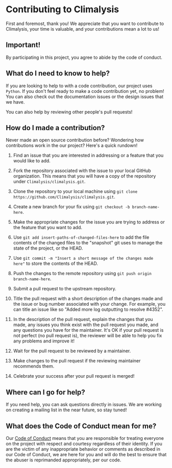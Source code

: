 # Contributing to Climalysis

First and foremost, thank you! We appreciate that you want to contribute to Climalysis, your time is valuable, and your contributions mean a lot to us!

## Important!

By participating in this project, you agree to abide by the code of conduct.

## What do I need to know to help?

If you are looking to help to with a code contribution, our project uses ```Python```. If you don't feel ready to make a code contribution yet, no problem! You can also check out the documentation issues or the design issues that we have.

You can also help by reviewing other people's pull requests!

## How do I made a contribution?

Never made an open source contribution before? Wondering how contributions work in the our project? Here's a quick rundown!

1. Find an issue that you are interested in addressing or a feature that you would like to add.

2. Fork the repository associated with the issue to your local GitHub organization. This means that you will have a copy of the repository under `Climalysis/climalysis.git`.

3. Clone the repository to your local machine using `git clone https://github.com/Climalysis/climalysis.git`.

4. Create a new branch for your fix using `git checkout -b branch-name-here`.

5. Make the appropriate changes for the issue you are trying to address or the feature that you want to add.

6. Use `git add insert-paths-of-changed-files-here` to add the file contents of the changed files to the "snapshot" git uses to manage the state of the project, or the HEAD.

7. Use `git commit -m "Insert a short message of the changes made here"` to store the contents of the HEAD.

8. Push the changes to the remote repository using `git push origin branch-name-here`.

9. Submit a pull request to the upstream repository.

10. Title the pull request with a short description of the changes made and the issue or bug number associated with your change. For example, you can title an issue like so "Added more log outputting to resolve #4352".

11. In the description of the pull request, explain the changes that you made, any issues you think exist with the pull request you made, and any questions you have for the maintainer. It's OK if your pull request is not perfect (no pull request is), the reviewer will be able to help you fix any problems and improve it!

12. Wait for the pull request to be reviewed by a maintainer.

13. Make changes to the pull request if the reviewing maintainer recommends them.

14. Celebrate your success after your pull request is merged!

## Where can I go for help?

If you need help, you can ask questions directly in issues. We are working on creating a mailing list in the near future, so stay tuned!

## What does the Code of Conduct mean for me?

Our [Code of Conduct](CODE_OF_CONDUCT.md) means that you are responsible for treating everyone on the project with respect and courtesy regardless of their identity. If you are the victim of any inappropriate behavior or comments as described in our Code of Conduct, we are here for you and will do the best to ensure that the abuser is reprimanded appropriately, per our code.


